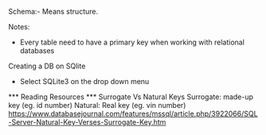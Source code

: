 Schema:- Means structure.

Notes:
- Every table need to have a primary key when working with relational databases

Creating a DB on SQlite
- Select SQLite3 on the drop down menu

*** Reading Resources ***
Surrogate Vs Natural Keys
    Surrogate: made-up key (eg. id number)
    Natural: Real key (eg. vin number)
    https://www.databasejournal.com/features/mssql/article.php/3922066/SQL-Server-Natural-Key-Verses-Surrogate-Key.htm